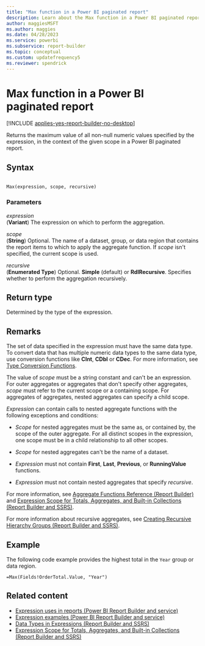 ```yaml
---
title: "Max function in a Power BI paginated report"
description: Learn about the Max function in a Power BI paginated report, which returns the maximum value of all non-null numeric values specified by the expression in Report Builder.
author: maggiesMSFT
ms.author: maggies
ms.date: 04/28/2023
ms.service: powerbi
ms.subservice: report-builder
ms.topic: conceptual
ms.custom: updatefrequency5
ms.reviewer: spendrick
---
```

# Max function in a Power BI paginated report

[!INCLUDE [applies-yes-report-builder-no-desktop](../../includes/applies-yes-report-builder-no-desktop.md)]

  Returns the maximum value of all non-null numeric values specified by the expression, in the context of the given scope in a Power BI paginated report.  
  
## Syntax  
  
```  
  
Max(expression, scope, recursive)  
```  
  
### Parameters  
 *expression*  
 (**Variant**) The expression on which to perform the aggregation.  
  
 *scope*  
 (**String**) Optional. The name of a dataset, group, or data region that contains the report items to which to apply the aggregate function. If *scope* isn't specified, the current scope is used.  
  
 *recursive*  
 (**Enumerated Type**) Optional. **Simple** (default) or **RdlRecursive**. Specifies whether to perform the aggregation recursively.  
  
## Return type  
 Determined by the type of the expression.  
  
## Remarks  
 The set of data specified in the expression must have the same data type. To convert data that has multiple numeric data types to the same data type, use conversion functions like **CInt**, **CDbl** or **CDec**. For more information, see [Type Conversion Functions](/dotnet/visual-basic/language-reference/functions/type-conversion-functions).  
  
 The value of *scope* must be a string constant and can't be an expression. For outer aggregates or aggregates that don't specify other aggregates, *scope* must refer to the current scope or a containing scope. For aggregates of aggregates, nested aggregates can specify a child scope.  
  
 *Expression* can contain calls to nested aggregate functions with the following exceptions and conditions:  
  
-   *Scope* for nested aggregates must be the same as, or contained by, the scope of the outer aggregate. For all distinct scopes in the expression, one scope must be in a child relationship to all other scopes.  
  
-   *Scope* for nested aggregates can't be the name of a dataset.  
  
-   *Expression* must not contain **First**, **Last**, **Previous**, or **RunningValue** functions.  
  
-   *Expression* must not contain nested aggregates that specify *recursive*.  
  
 For more information, see [Aggregate Functions Reference &#40;Report Builder)](/sql/reporting-services/report-design/report-builder-functions-aggregate-functions-reference) and [Expression Scope for Totals, Aggregates, and Built-in Collections &#40;Report Builder and SSRS&#41;](/sql/reporting-services/report-design/expression-scope-for-totals-aggregates-and-built-in-collections).  
  
 For more information about recursive aggregates, see [Creating Recursive Hierarchy Groups &#40;Report Builder and SSRS&#41;](/sql/reporting-services/report-design/creating-recursive-hierarchy-groups-report-builder-and-ssrs).  
  
## Example  
 The following code example provides the highest total in the `Year` group or data region.  
  
```  
=Max(Fields!OrderTotal.Value, "Year")  
```  
  
## Related content

- [Expression uses in reports (Power BI Report Builder and service)](../expressions/expression-uses-reports-report-builder.md)   
- [Expression examples (Power BI Report Builder and service)](../expressions/report-builder-expression-examples.md)   
- [Data Types in Expressions &#40;Report Builder and SSRS&#41;](/sql/reporting-services/report-design/data-types-in-expressions-report-builder-and-ssrs)   
- [Expression Scope for Totals, Aggregates, and Built-in Collections &#40;Report Builder and SSRS&#41;](/sql/reporting-services/report-design/expression-scope-for-totals-aggregates-and-built-in-collections)  
  
